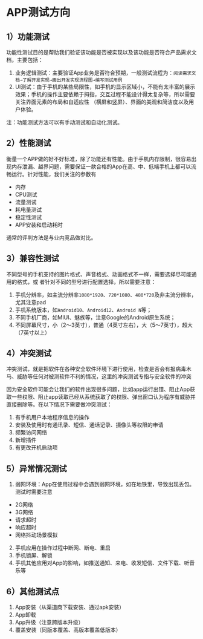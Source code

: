 
# APP测试方向

## 1）功能测试
功能性测试目的是帮助我们验证该功能是否被实现以及该功能是否符合产品需求文档，主要包括：

1. 业务逻辑测试：主要验证App业务是否符合预期，一般测试流程为：`阅读需求文档→了解开发实现→画出开发实现流程图→编写测试用例`
2. UI测试：由于手机的某些局限性，如手机的显示区域小，不能有太丰富的展示效果；手机的操作主要依赖于拇指，交互过程不能设计得太复杂等，所以需要关注界面元素的布局和自适应性
（横屏和竖屏）、界面的美观和简洁度以及用户体验。

注：功能测试方法可以有手动测试和自动化测试。

## 2）性能测试
衡量一个APP做的好不好标准，除了功能还有性能。由于手机内存限制，很容易出现内存泄漏、越界问题，需要保证一款合格的App在高、中、低端手机上都可以流畅运行。针对性能，我们关注的参数有
- 内存
- CPU测试
- 流量测试
- 耗电量测试
- 稳定性测试
- APP安装和启动耗时

通常的评判方法是与业内竞品做对比。

## 3）兼容性测试
不同型号的手机支持的图片格式、声音格式、动画格式不一样，需要选择尽可能通用的格式，或
者针对不同的型号进行配置选择，所以需要注意：
1. 手机分辨率，如主流分辨率`1080*1920`、`720*1080`、`480*720`及非主流分辨率，尤其注意pad
2. 手机系统版本，如`Android10`、`Android12`、`Android N`等；
3. 不同手机厂商，如MIUI、魅族等，注意Google的Android原生系统；
4. 不同屏幕尺寸，小（2～3英寸），普通（4英寸左右），大（5～7英寸），超大（7英寸以上）

## 4）冲突测试
冲突测试，就是把软件在各种安全软件环境下进行使用，检查是否会有报病毒木马、威胁等任何对被测软件不利的情况，这里的冲突测试专指与安全软件的冲突

因为安全软件可能会让我们的软件出现很多问题，比如app运行出错、阻止App获取一些权限、阻止app读取已经从系统获取了的权限、弹出窗口认为程序有威胁并直接删除等。在以下情况下需要做冲突测试：
1. 有手机用户本地程序信息的操作
2. 安装及使用时有通讯录、短信、通话记录、摄像头等权限的申请
3. 频繁访问网络
4. 新增插件
5. 有更改开机启动项

## 5）异常情况测试
1. 弱网环境：App在使用过程中会遇到弱网环境，如在地铁里，导致出现丢包。测试时需要注意
  - 2G网络
  - 3G网络
  - 请求超时
  - 响应超时
  - 网络抖动场景模拟
2. 手机应用在操作过程中断网、断电、重启
3. 手机锁屏、解锁
4. 手机其他应用对App的影响，如推送通知、来电、收发短信、文件下载、听音乐等

## 6）其他测试点
1. App安装（从渠道商下载安装、通过apk安装）
2. App卸载
3. App升级（注意跨版本升级）
4. 覆盖安装（同版本覆盖、高版本覆盖低版本）